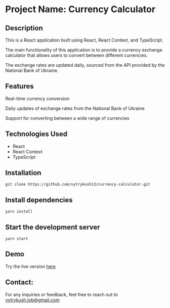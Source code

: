 # Project Name: Currency Calculator
## Description

This is a React application built using React, React Context, and TypeScript.

The main functionality of this application is to provide a currency exchange calculator that allows users to convert between different currencies. 

The exchange rates are updated daily, sourced from the API provided by the National Bank of Ukraine.

## Features

Real-time currency conversion

Daily updates of exchange rates from the National Bank of Ukraine

Support for converting between a wide range of currencies

## Technologies Used
- React
- React Context
- TypeScript


## Installation
```
git clone https://github.com/vytrykush13/currency-calculator.git
```

## Install dependencies
```
yarn install
```

## Start the development server
```
yarn start
```

## Demo
Try the live version [here](https://currency-calculator-two.vercel.app)

## Contact:

For any inquiries or feedback, feel free to reach out to vytrykush.job@gmail.com




